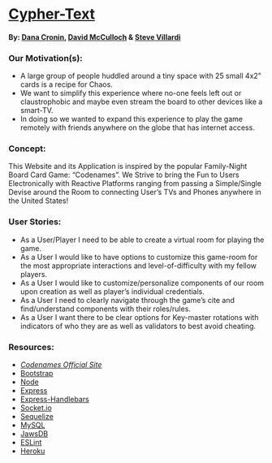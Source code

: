 # [Cypher-Text](cypher-text.herokuapp.com)
#### By: [Dana Cronin](https://decronin.herokuapp.com/), [David McCulloch](https://dmcculloch-coder.github.io/portfolio/) & [Steve Villardi](http://stevevillardi.com/)

### Our Motivation(s):
- A large group of people huddled around a tiny space with 25 small 4x2” cards is a recipe for Chaos. 
- We want to simplify this experience where no-one feels left out or claustrophobic and maybe even stream the board to other devices like a smart-TV.
- In doing so we wanted to expand this experience to play the game remotely with friends anywhere on the globe that has internet access.

### Concept:
This Website and its Application is inspired by the popular Family-Night Board Card Game: “Codenames”.
We Strive to bring the Fun to Users Electronically with Reactive Platforms ranging from passing a Simple/Single Devise around the Room to connecting User’s TVs and Phones anywhere in the United States!

### User Stories:
- As a User/Player I need to be able to create a virtual room for playing the game.
- As a User I would like to have options to customize this game-room for the most appropriate interactions and level-of-difficulty with my fellow players.
- As a User I would like to customize/personalize components of our room upon creation as well as player’s individual credentials.
- As a User I need to clearly navigate through the game’s cite and find/understand components with their roles/rules.
- As a User I want there to be clear options for Key-master rotations with indicators of who they are as well as validators to best avoid cheating.

### Resources:
- _[Codenames Official Site](https://codenamesgame.com/)_
- [Bootstrap](https://getbootstrap.com/)
- [Node](https://nodejs.org/en/)
- [Express](http://expressjs.com/)
- [Express-Handlebars](https://www.npmjs.com/package/express-handlebars)
- [Socket.io](https://socket.io/)
- [Sequelize](https://sequelize.org/)
- [MySQL](https://www.mysql.com/)
- [JawsDB](https://elements.heroku.com/addons/jawsdb)
- [ESLint](https://eslint.org/)
- [Heroku](https://www.heroku.com/)
